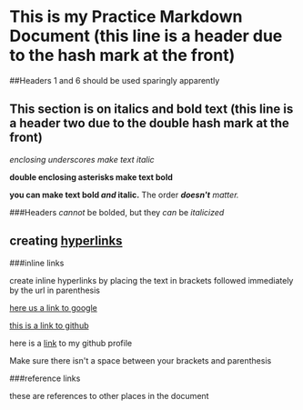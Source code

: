 # This is my Practice Markdown Document (this line is a header due to the hash mark at the front)

##Headers 1 and 6 should be used sparingly apparently

## This section is on italics and bold text (this line is a header two due to the double hash mark at the front)

_enclosing underscores make text italic_

**double enclosing asterisks make text bold**

**you can make text bold _and_ italic.**  The order _**doesn't** matter._

###Headers _cannot_ be bolded, but they _can_ be _italicized_

## creating [hyperlinks](https://www.pinterest.com/pin/424745808583042116/)

###inline links

create inline hyperlinks by placing the text in brackets followed immediately by the url in parenthesis

[here us a link to google](www.google.com)

[this is a link to github](www.github.com)

here is a [link](https://github.com/cmordinibluhm) to my github profile

Make sure there isn't a space between your brackets and parenthesis

###reference links

these are references to other places in the document
